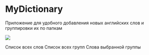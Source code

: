 # MyDictionary
Приложение для удобного добавления новых английских слов и группировки их по папкам

![](https://sun9-6.userapi.com/c840434/v840434063/70193/egkuHL8KIB0.jpg)

Список всех слов                            Список всех групп                      Слова выбранной группы 
